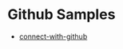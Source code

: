 # Github Samples

- [connect-with-github](https://github.com/eiminsasete/github-sample/tree/master/connect-with-ecdsa)
